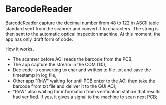 # BarcodeReader
BarcodeReader capture the decimal number from 48 to 122 in ASCII table standard sent from the scanner and convert it to characters. The string is then sent to the automatic optical inspection machine. At this moment, the app has only draft form of code.

How it works.
- The scanner before AOI reads the barcode from the PCB,
- The app capture the stream in the COM (10),
- Dec code is converting to char and written to file .txt and save the timestamp in log file,
- Other app "RnW" waiting for until PCB enter to the AOI then take the barcode from txt file and deliver it to the GUI AOI,
- "RnW" also waiting for information from verification station that results had verified. If yes, it gives a signal to the machine to scan next PCB;
